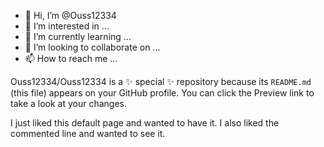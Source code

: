 - 👋 Hi, I’m @Ouss12334
- 👀 I’m interested in ...
- 🌱 I’m currently learning ...
- 💞️ I’m looking to collaborate on ...
- 📫 How to reach me ...

<!---
config ssh https://github.com/dahlbyk/posh-git/issues/640 windows
--->
Ouss12334/Ouss12334 is a ✨ special ✨ repository because its `README.md` (this file) appears on your GitHub profile.
You can click the Preview link to take a look at your changes.


I just liked this default page and wanted to have it.
I also liked the commented line and wanted to see it.
